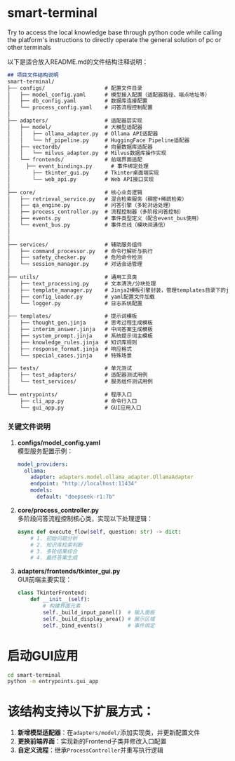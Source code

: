 # smart-terminal
Try to access the local knowledge base through python code while calling the platform's instructions to directly operate the general solution of pc or other terminals

以下是适合放入README.md的文件结构注释说明：

```markdown
## 项目文件结构说明
smart-terminal/
├── configs/                   # 配置文件目录
│   ├── model_config.yaml      # 模型接入配置（适配器路径、端点地址等）
│   ├── db_config.yaml         # 数据库连接配置
│   └── process_config.yaml    # 问答流程控制配置
│
├── adapters/                  # 适配器层实现
│   ├── model/                 # 大模型适配器
│   │   ├── ollama_adapter.py  # Ollama API适配器
│   │   └── hf_pipeline.py     # HuggingFace Pipeline适配器
│   ├── vectordb/              # 向量数据库适配器
│   │   └── milvus_adapter.py  # Milvus数据库操作实现
│   └── frontends/             # 前端界面适配
│	  ├── event_bindings.py      # 事件绑定处理
│       ├── tkinter_gui.py     # Tkinter桌面端实现
│       └── web_api.py         # Web API接口实现
│
├── core/                      # 核心业务逻辑
│   ├── retrieval_service.py   # 混合检索服务（稠密+稀疏检索）
│   ├── qa_engine.py           # 问答引擎（多轮对话处理）
│   ├── process_controller.py  # 流程控制器（多阶段问答控制）
│   ├── events.py              # 事件类型定义（配合event_bus使用）
│   └── event_bus.py           # 事件总线（模块间通信）
│
│
├── services/                  # 辅助服务组件
│   ├── command_processor.py   # 命令行解析与执行
│   ├── safety_checker.py      # 危险命令检测
│   └── session_manager.py     # 对话会话管理
│
├── utils/                     # 通用工具类
│   ├── text_processing.py     # 文本清洗/分块处理
│   ├── template_manager.py    # Jinja2模板引擎封装，管理templates目录下的jinja文件
│   ├── config_loader.py       # yaml配置文件加载
│   └── logger.py              # 日志系统配置
│
├── templates/                 # 提示词模板
│   ├── thought_gen.jinja      # 思考过程生成模板
│   ├── interim_answer.jinja   # 中间答案生成模板
│   ├── system_prompt.jinja    # 系统提示词主模板 
│   ├── knowledge_rules.jinja  # 知识库规则 
│   ├── response_format.jinja  # 响应格式 
│   └── special_cases.jinja    # 特殊场景
│
├── tests/                     # 单元测试
│   ├── test_adapters/         # 适配器测试用例
│   └── test_services/         # 服务组件测试用例
│
└── entrypoints/               # 程序入口
    ├── cli_app.py             # 命令行入口
    └── gui_app.py             # GUI应用入口
```

### 关键文件说明

1. **configs/model_config.yaml**  
   模型服务配置示例：
   ```yaml
   model_providers:
     ollama:
       adapter: adapters.model.ollama_adapter.OllamaAdapter
       endpoint: "http://localhost:11434"
       models:
         default: "deepseek-r1:7b"
   ```

2. **core/process_controller.py**  
   多阶段问答流程控制核心类，实现以下处理逻辑：
   ```python
   async def execute_flow(self, question: str) -> dict:
       # 1. 初始问题分析
       # 2. 知识库检索判断
       # 3. 多轮结果综合
       # 4. 最终答案生成
   ```

3. **adapters/frontends/tkinter_gui.py**  
   GUI前端主要实现：
   ```python
   class TkinterFrontend:
       def __init__(self):
           # 构建界面元素
           self._build_input_panel()  # 输入面板
           self._build_display_area() # 展示区域
           self._bind_events()        # 事件绑定
   ```

# 启动GUI应用
```bash
cd smart-terminal
python -m entrypoints.gui_app
```

# 该结构支持以下扩展方式：
1. **新增模型适配器**：在`adapters/model/`添加实现类，并更新配置文件
2. **更换前端界面**：实现新的Frontend子类并修改入口配置
3. **自定义流程**：继承`ProcessController`并重写执行逻辑
```